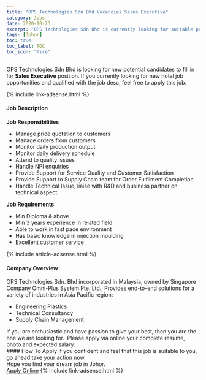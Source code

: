 ```yaml
---
title: "OPS Technologies Sdn Bhd Vacancies Sales Executive" 
category: Jobs 
date: 2020-10-23 
excerpt: "OPS Technologies Sdn Bhd is currently looking for suitable person to fill in the Sales Executive which positioned at Johor" 
tags: [Johor] 
toc: true 
toc_label: TOC 
toc_icon: "fire" 
--- 
```


<p>OPS Technologies Sdn Bhd is looking for new potential candidates to fill in for <b>Sales Executive</b> position. If you currently looking for new hotel job opportunities and qualified with the job desc, feel free to apply this job.
</p>{% include link-adsense.html %} 
<div><div><h4>Job Description</h4></div><div><div><span><div><p><strong>Job Responsibilities</strong></p><ul><li>Manage price quotation to customers</li><li>Manage orders from customers</li><li>Monitor daily production output</li><li>Monitor daily delivery schedule</li><li>Attend to quality issues</li><li>Handle NPI enquiries</li><li>Provide Support for Service Quality and Customer Satisfaction</li><li>Provide Support to Supply Chain team for Order Fulfilment Completion</li><li>Handle Technical Issue, liaise with R&amp;D and business partner on technical aspect.</li></ul><p><strong>Job Requirements</strong></p><ul><li>Min Diploma &amp; above</li><li>Min 3 years experience in related field</li><li>Able to work in fast pace environment</li><li>Has basic knowledge in injection moulding</li><li>Excellent customer service</li></ul></div></span></div></div></div> 
{% include article-adsense.html %} 
<div><div><h4>Company Overview</h4></div><div><div><span><div><div>OPS Technologies Sdn. Bhd incorporated in Malaysia, owned by Singapore Company Omni-Plus System Pte. Ltd., Provides end-to-end solutions for a variety of industries in Asia Pacific region:</div>
<ul>
<li>Engineering Plastics</li>
<li>Technical Consultancy</li>
<li>Supply Chain Management</li>
</ul>
<div>If you are enthusiastic and have passion to give your best, then you are the one we are looking for.&#160; Please apply via online your complete resume, photo and expected salary.</div></div></span></div></div></div> 
#### How To Apply 
If you confident and feel that this job is suitable to you, go ahead take your action now. <br/> 
Hope you find your dream job in Johor. <br/> 
<a href="https://www.jobstreet.com.my/en/job/sales-executive-4410775?jobId=jobstreet-my-job-4410775" class="btn btn--info" target="_blank" rel="nofollow noopenner">Apply Online</a> 
{% include link-adsense.html %} 
